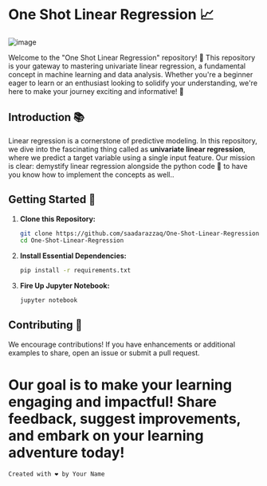 # One Shot Linear Regression 📈


![image](https://github.com/SaadARazzaq/One-Shot-Linear-Regression/assets/123338307/a688808a-2a8f-425a-9498-c5ae84b4cc38)

Welcome to the "One Shot Linear Regression" repository! 🚀 This repository is your gateway to mastering univariate linear regression, a fundamental concept in machine learning and data analysis. Whether you're a beginner eager to learn or an enthusiast looking to solidify your understanding, we're here to make your journey exciting and informative! 🌟

## Introduction 📚

Linear regression is a cornerstone of predictive modeling. In this repository, we dive into the fascinating thing called as **univariate linear regression**, where we predict a target variable using a single input feature. Our mission is clear: demystify linear regression alongside the python code 🐍 to have you know how to implement the concepts as well..

## Getting Started 🏁

1. **Clone this Repository:**
   ```bash
   git clone https://github.com/saadarazzaq/One-Shot-Linear-Regression.git
   cd One-Shot-Linear-Regression

2. **Install Essential Dependencies:**
   ```bash
   pip install -r requirements.txt

3. **Fire Up Jupyter Notebook:**
   ```bash
   jupyter notebook

## Contributing 🤝

We encourage contributions! If you have enhancements or additional examples to share, open an issue or submit a pull request.


# Our goal is to make your learning engaging and impactful! Share feedback, suggest improvements, and embark on your learning adventure today!

```bash
Created with ❤️ by Your Name
